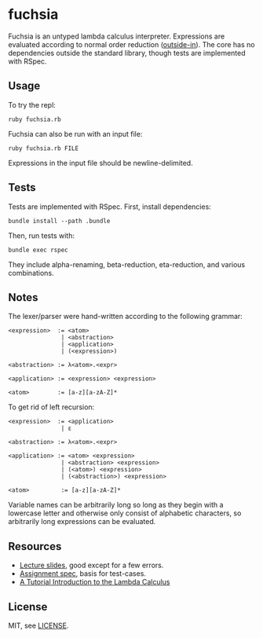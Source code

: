 # fuchsia

Fuchsia is an untyped lambda calculus interpreter. Expressions are evaluated according to normal order reduction ([outside-in](https://en.wikipedia.org/wiki/Beta_normal_form#Reduction_strategies)). The core has no dependencies outside the standard library, though tests are implemented with RSpec.

## Usage

To try the repl:

    ruby fuchsia.rb

Fuchsia can also be run with an input file:

    ruby fuchsia.rb FILE

Expressions in the input file should be newline-delimited.

## Tests

Tests are implemented with RSpec. First, install dependencies:

    bundle install --path .bundle

Then, run tests with:

    bundle exec rspec

They include alpha-renaming, beta-reduction, eta-reduction, and various combinations.

## Notes

The lexer/parser were hand-written according to the following grammar:

    <expression>  := <atom>
                   | <abstraction>
                   | <application>
                   | (<expression>)

    <abstraction> := λ<atom>.<expr>

    <application> := <expression> <expression>

    <atom>        := [a-z][a-zA-Z]*

To get rid of left recursion:

    <expression>  := <application>
                   | ε

    <abstraction> := λ<atom>.<expr>

    <application> := <atom> <expression>
                   | <abstraction> <expression>
                   | (<atom>) <expression>
                   | (<abstraction>) <expression>

    <atom>         := [a-z][a-zA-Z]*


Variable names can be arbitrarily long so long as they begin with a lowercase letter and otherwise only consist of alphabetic characters, so arbitrarily long expressions can be evaluated.

## Resources

* [Lecture slides](https://drona.csa.iisc.ernet.in/~deepakd/pav/lecture-notes.pdf), good except for a few errors.
* [Assignment spec](http://www.cs.rpi.edu/academics/courses/fall15/proglang/pa1/Programming%20Assignment%201.pdf), basis for test-cases.
* [A Tutorial Introduction to the Lambda Calculus](http://www.inf.fu-berlin.de/lehre/WS03/alpi/lambda.pdf)

## License

MIT, see [LICENSE](https://github.com/mtn/fuchsia/blob/master/LICENSE).
